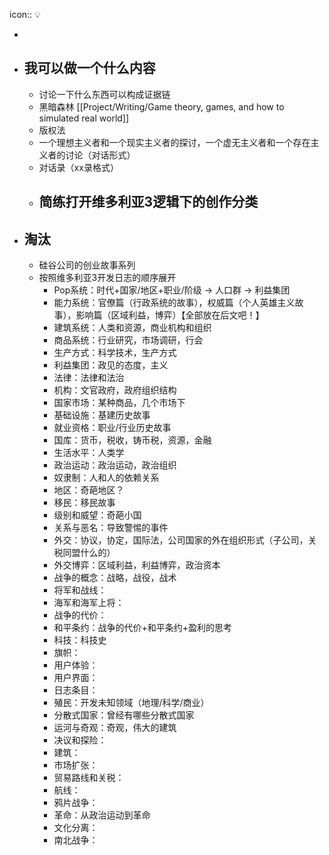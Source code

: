 icon:: 💡

-
- ## 我可以做一个什么内容
	- 讨论一下什么东西可以构成证据链
	- 黑暗森林 [[Project/Writing/Game theory, games, and how to simulated real world]]
	- 版权法
	- 一个理想主义者和一个现实主义者的探讨，一个虚无主义者和一个存在主义者的讨论（对话形式）
	- 对话录（xx录格式）
	- 简练打开维多利亚3逻辑下的创作分类
		-
- ## 淘汰
	- 硅谷公司的创业故事系列
	- 按照维多利亚3开发日志的顺序展开
		- Pop系统：时代+国家/地区+职业/阶级 -> 人口群 -> 利益集团
		- 能力系统：官僚篇（行政系统的故事），权威篇（个人英雄主义故事），影响篇（区域利益，博弈）【全部放在后文吧！】
		- 建筑系统：人类和资源，商业机构和组织
		- 商品系统：行业研究，市场调研，行会
		- 生产方式：科学技术，生产方式
		- 利益集团：政见的态度，主义
		- 法律：法律和法治
		- 机构：文官政府，政府组织结构
		- 国家市场：某种商品，几个市场下
		- 基础设施：基建历史故事
		- 就业资格：职业/行业历史故事
		- 国库：货币，税收，铸币税，资源，金融
		- 生活水平：人类学
		- 政治运动：政治运动，政治组织
		- 奴隶制：人和人的依赖关系
		- 地区：奇葩地区？
		- 移民：移民故事
		- 级别和威望：奇葩小国
		- 关系与恶名：导致警惕的事件
		- 外交：协议，协定，国际法，公司国家的外在组织形式（子公司，关税同盟什么的）
		- 外交博弈：区域利益，利益博弈，政治资本
		- 战争的概念：战略，战役，战术
		- 将军和战线：
		- 海军和海军上将：
		- 战争的代价：
		- 和平条约：战争的代价+和平条约+盈利的思考
		- 科技：科技史
		- 旗帜：
		- 用户体验：
		- 用户界面：
		- 日志条目：
		- 殖民：开发未知领域（地理/科学/商业）
		- 分散式国家：曾经有哪些分散式国家
		- 运河与奇观：奇观，伟大的建筑
		- 决议和探险：
		- 建筑：
		- 市场扩张：
		- 贸易路线和关税：
		- 航线：
		- 鸦片战争：
		- 革命：从政治运动到革命
		- 文化分离：
		- 南北战争：